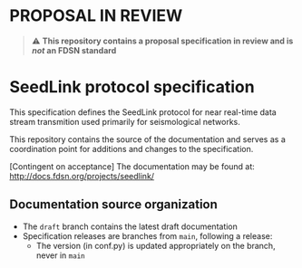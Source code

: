 
# PROPOSAL IN REVIEW

> :warning: **This repository contains a proposal specification in review and is _not_ an FDSN standard**

# SeedLink protocol specification

This specification defines the SeedLink protocol for near real-time data stream transmition used primarily for seismological networks.

This repository contains the source of the documentation and serves as a coordination point for additions and changes to the specification.

[Contingent on acceptance]
The documentation may be found at: http://docs.fdsn.org/projects/seedlink/

## Documentation source organization

* The `draft` branch contains the latest draft documentation
* Specification releases are branches from `main`, following a release:
  * The version (in conf.py) is updated appropriately on the branch, never in `main`
